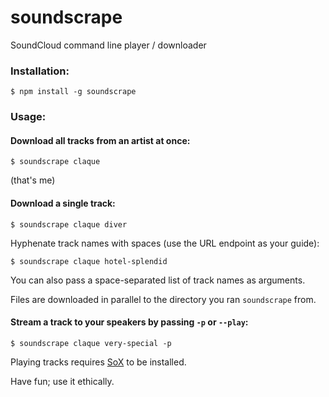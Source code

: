 # soundscrape

SoundCloud command line player / downloader


### Installation:

```
$ npm install -g soundscrape
```


### Usage:

#### Download all tracks from an artist at once:

```
$ soundscrape claque
```
(that's me)


#### Download a single track:

```
$ soundscrape claque diver
```

Hyphenate track names with spaces (use the URL endpoint as your guide):

```
$ soundscrape claque hotel-splendid
```

You can also pass a space-separated list of track names as arguments.

Files are downloaded in parallel to the directory you ran `soundscrape` from.


#### Stream a track to your speakers by passing `-p` or `--play`:

```
$ soundscrape claque very-special -p
```

Playing tracks requires [SoX](http://sox.sourceforge.net) to be installed.

Have fun; use it ethically.
